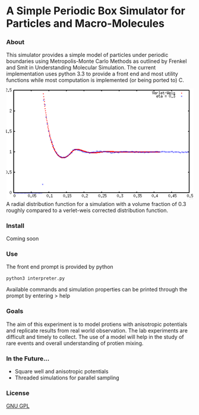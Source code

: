 # A Simple Periodic Box Simulator for Particles and Macro-Molecules

### About
This simulator provides a simple model of particles under periodic boundaries using Metropolis-Monte Carlo Methods as outlined by Frenkel and Smit in Understanding Molecular Simulation.
The current implementation uses python 3.3 to provide a front end and most utility functions while most computation is implemented (or being ported to) C.

![Sample radial ditribution function](gr03.png)
A radial distribution function for a simulation with a volume fraction of 0.3 roughly compared to a verlet-weis corrected distribution function.

### Install
Coming soon

### Use
The front end prompt is provided by python

	python3 interpreter.py

Available commands and simulation properties can be printed through the prompt by entering	> help



### Goals
The aim of this experiment is to model protiens with anisotropic potentials and replicate results from real world observation. The lab experiments are difficult and timely to collect. The use of a model will help in the study of rare events and overall understanding of protien mixing.

### In the Future...
- Square well and anisotropic potentials
- Threaded simulations for parallel sampling

### License
[GNU GPL](http://www.gnu.org/licenses/gpl.html)
